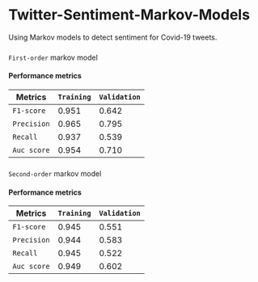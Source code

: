 # Twitter-Sentiment-Markov-Models
Using Markov models to detect sentiment for Covid-19 tweets.
###
`First-order` markov model
#### Performance metrics

| Metrics | `Training` | `Validation` |
| --- | --- | --- |
| `F1-score` | 0.951 | 0.642 |
| `Precision` | 0.965 | 0.795 |
| `Recall` | 0.937 | 0.539 |
| `Auc score` | 0.954 | 0.710 |

###
`Second-order` markov model
#### Performance metrics

| Metrics | `Training` | `Validation` |
| --- | --- | --- |
| `F1-score` | 0.945 | 0.551 |
| `Precision` | 0.944 | 0.583 |
| `Recall` | 0.945 | 0.522 |
| `Auc score` | 0.949 | 0.602 |
